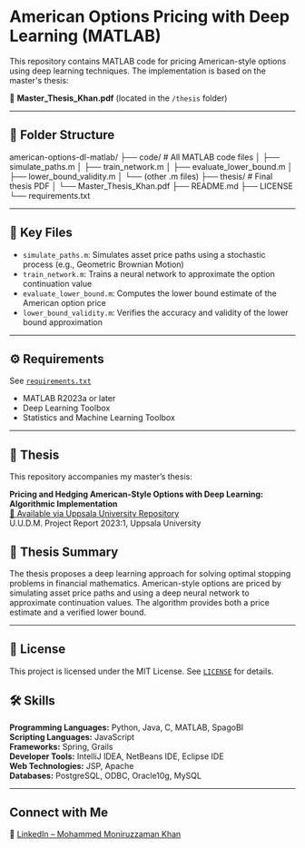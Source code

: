 # American Options Pricing with Deep Learning (MATLAB)

This repository contains MATLAB code for pricing American-style options using deep learning techniques. The implementation is based on the master's thesis:

📄 **Master_Thesis_Khan.pdf** (located in the `/thesis` folder)

---

## 📂 Folder Structure

american-options-dl-matlab/
├── code/ # All MATLAB code files
│ ├── simulate_paths.m
│ ├── train_network.m
│ ├── evaluate_lower_bound.m
│ ├── lower_bound_validity.m
│ └── (other .m files)
├── thesis/ # Final thesis PDF
│ └── Master_Thesis_Khan.pdf
├── README.md
├── LICENSE
└── requirements.txt


---

## 📌 Key Files

- `simulate_paths.m`: Simulates asset price paths using a stochastic process (e.g., Geometric Brownian Motion)
- `train_network.m`: Trains a neural network to approximate the option continuation value
- `evaluate_lower_bound.m`: Computes the lower bound estimate of the American option price
- `lower_bound_validity.m`: Verifies the accuracy and validity of the lower bound approximation

---

## ⚙️ Requirements

See [`requirements.txt`](requirements.txt)

- MATLAB R2023a or later
- Deep Learning Toolbox
- Statistics and Machine Learning Toolbox

---

## 📄 Thesis

This repository accompanies my master’s thesis:

**Pricing and Hedging American-Style Options with Deep Learning: Algorithmic Implementation**  
[🔗 Available via Uppsala University Repository](https://uu.diva-portal.org/smash/record.jsf?dswid=1189&pid=diva2%3A1742682&c=1&searchType=SIMPLE&language=en&query=Mohammed+Moniruzzaman+khan&af=%5B%5D&aq=%5B%5B%5D%5D&aq2=%5B%5B%5D%5D&aqe=%5B%5D&noOfRows=50&sortOrder=author_sort_asc&sortOrder2=title_sort_asc&onlyFullText=false&sf=undergraduate)  
U.U.D.M. Project Report 2023:1, Uppsala University

## 🧠 Thesis Summary

The thesis proposes a deep learning approach for solving optimal stopping problems in financial mathematics. American-style options are priced by simulating asset price paths and using a deep neural network to approximate continuation values. The algorithm provides both a price estimate and a verified lower bound.

---

## 🪪 License

This project is licensed under the MIT License. See [`LICENSE`](LICENSE) for details.

## 🛠️ Skills

**Programming Languages:** Python, Java, C, MATLAB, SpagoBI  
**Scripting Languages:** JavaScript  
**Frameworks:** Spring, Grails  
**Developer Tools:** IntelliJ IDEA, NetBeans IDE, Eclipse IDE  
**Web Technologies:** JSP, Apache  
**Databases:** PostgreSQL, ODBC, Oracle10g, MySQL  

---

## Connect with Me

🔗 [LinkedIn – Mohammed Moniruzzaman Khan](https://www.linkedin.com/in/mohammed-moniruzzaman-khan)





